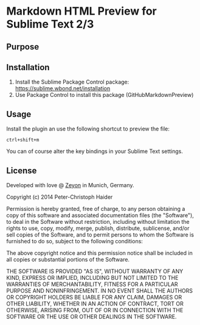 Markdown HTML Preview for Sublime Text 2/3
==========================================

Purpose
-------

Installation
------------

1. Install the Sublime Package Control package: <https://sublime.wbond.net/installation>
2. Use Package Control to install this package (GitHubMarkdownPreview)


Usage
-----

Install the plugin an use the following shortcut to preview the file:

	ctrl+shift+m

You can of course alter the key bindings in your Sublime Text settings.


License
-------

Developed with love @ [Zeyon](http://www.zeyos.com) in Munich, Germany.

Copyright (c) 2014 Peter-Christoph Haider

Permission is hereby granted, free of charge, to any person obtaining a copy
of this software and associated documentation files (the "Software"), to deal
in the Software without restriction, including without limitation the rights
to use, copy, modify, merge, publish, distribute, sublicense, and/or sell
copies of the Software, and to permit persons to whom the Software is
furnished to do so, subject to the following conditions:

The above copyright notice and this permission notice shall be included in
all copies or substantial portions of the Software.

THE SOFTWARE IS PROVIDED "AS IS", WITHOUT WARRANTY OF ANY KIND, EXPRESS OR
IMPLIED, INCLUDING BUT NOT LIMITED TO THE WARRANTIES OF MERCHANTABILITY,
FITNESS FOR A PARTICULAR PURPOSE AND NONINFRINGEMENT. IN NO EVENT SHALL THE
AUTHORS OR COPYRIGHT HOLDERS BE LIABLE FOR ANY CLAIM, DAMAGES OR OTHER
LIABILITY, WHETHER IN AN ACTION OF CONTRACT, TORT OR OTHERWISE, ARISING FROM,
OUT OF OR IN CONNECTION WITH THE SOFTWARE OR THE USE OR OTHER DEALINGS IN
THE SOFTWARE.
